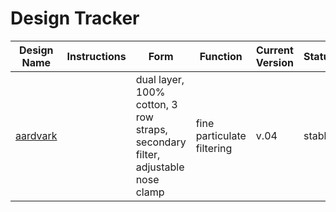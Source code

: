 # Design Tracker

| Design Name | Instructions | Form | Function | Current Version | Status |
| ------ | ------ | ------ | ------ | ------ | ------ |
| [aardvark](https://github.com/Tomato-Masks/diy-fine-particulate-mask/tree/master/designs/aardvark) | | dual layer, 100% cotton, 3 row straps, secondary filter, adjustable nose clamp | fine particulate filtering | v.04 | stable 